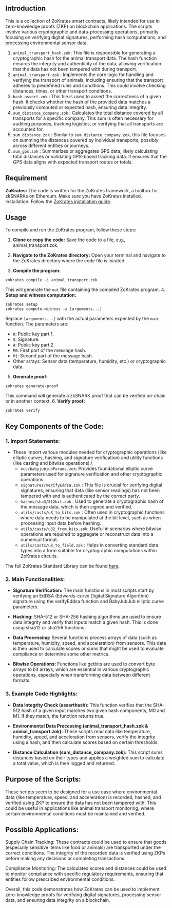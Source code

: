 ## Introduction
This is a collection of ZoKrates smart contracts, likely intended for use in zero-knowledge proofs (ZKP) on blockchain applications. The scripts involve various cryptographic and data-processing operations, primarily focusing on verifying digital signatures, performing hash computations, and processing environmental sensor data.

1. `animal_transport_hash.zok`: This file is responsible for generating a cryptographic hash for the animal transport data. The hash function ensures the integrity and authenticity of the data, allowing verification that the data has not been tampered with during transport.
2. `animal_transport.zok` : Implements the core logic for handling and verifying the transport of animals, including ensuring that the transport adheres to predefined rules and conditions. This could involve checking distances, times, or other transport conditions.
3. `hash_assert.zok` : This file is used to assert the correctness of a given hash. It checks whether the hash of the provided data matches a previously computed or expected hash, ensuring data integrity.
4. `sum_distance_company.zok` : Calculates the total distance covered by all transports for a specific company. This sum is often necessary for auditing purposes, tracking logistics, or verifying that all transports are accounted for.
5. `sum_distance.zok` : Similar to `sum_distance_company.zok`, this file focuses on summing the distances covered by individual transports, possibly across different entities or journeys.
6. `sum_gps.zok` : Summarizes or aggregates GPS data, likely calculating total distances or validating GPS-based tracking data. It ensures that the GPS data aligns with expected transport routes or totals.
## Requirement
**ZoKrates:** The code is written for the ZoKrates framework, a toolbox for zkSNARKs on Ethereum. Make sure you have ZoKrates installed.
Installation: Follow the [ZoKrates installation guide](https://zokrates.github.io/gettingstarted.html).
## Usage
To compile and run the ZoKrates program, follow these steps:

1. **Clone or copy the code:** Save the code to a file, e.g., animal_transport.zok.

2. **Navigate to the ZoKrates directory:** Open your terminal and navigate to the ZoKrates directory where the code file is located.

3. **Compile the program:** 
```
zokrates compile -i animal_transport.zok
```
This will generate the `out` file containing the compiled ZoKrates program.
4. **Setup and witness computation:**
```
zokrates setup
zokrates compute-witness -a [arguments...]
```

Replace `[arguments...]` with the actual parameters expected by the `main` function. The parameters are:

- `R`: Public key part 1.
- `S`: Signature.
- `A`: Public key part 2.
- `M0`: First part of the message hash.
- `M1`: Second part of the message hash.
- Other arrays: Sensor data (temperature, humidity, etc.) or cryptographic data.
5. **Generate proof:**
```
zokrates generate-proof
```
This command will generate a zkSNARK proof that can be verified on-chain or in another context.
6. **Verify proof:**
```
zokrates verify
```
## Key Components of the Code:
### 1. Import Statements:
- These import various modules needed for cryptographic operations (like elliptic curves, hashing, and signature verification) and utility functions (like casting and bitwise operations).\
    * `ecc/babyjubjubParams.zok`: Provides foundational elliptic curve parameters used for signature verification and other cryptographic operations.
    * `signatures/verifyEddsa.zok` : This file is crucial for verifying digital signatures, ensuring that data (like sensor readings) has not been tampered with and is authenticated by the correct party.
    * `hashes/sha3/512bit.zok` : Used to generate a cryptographic hash of the message data, which is then signed and verified.
    * `utils/casts/u8_to_bits.zok` : Often used in cryptographic functions where data needs to be manipulated at the bit level, such as when processing input data before hashing.
    * `utils/casts/u32_from_bits.zok`: Useful in scenarios where bitwise operations are required to aggregate or reconstruct data into a numerical format.
    * `utils/casts/u8_to_field.zok` : Helps in converting standard data types into a form suitable for cryptographic computations within ZoKrates circuits.

The full ZoKrates Standard Library can be found [here](https://github.com/Zokrates/ZoKrates/tree/latest/zokrates_stdlib/stdlib).

### 2. Main Functionalities:

- **Signature Verification:** The main functions in most scripts start by verifying an EdDSA (Edwards-curve Digital Signature Algorithm) signature using the verifyEddsa function and BabyJubJub elliptic curve parameters.

- **Hashing:** SHA-512 or SHA-256 hashing algorithms are used to ensure data integrity and verify that inputs match a given hash. This is done using sha512 or sha256 functions.

- **Data Processing:** Several functions process arrays of data (such as temperature, humidity, speed, and acceleration) from sensors. This data is then used to calculate scores or sums that might be used to evaluate compliance or determine some other metrics.

- **Bitwise Operations:** Functions like getbits are used to convert byte arrays to bit arrays, which are essential in various cryptographic operations, especially when transforming data between different formats.

### 3. Example Code Highlights:
- **Data Integrity Check (asserthash):** This function verifies that the SHA-512 hash of a given input matches two given hash components, M0 and M1. If they match, the function returns true.

- **Environmental Data Processing (animal_transport_hash.zok & animal_transport.zok):** These scripts read data like temperature, humidity, speed, and acceleration from sensors, verify the integrity using a hash, and then calculate scores based on certain thresholds.

- **Distance Calculation (sum_distance_company.zok):** This script sums distances based on their types and applies a weighted sum to calculate a total value, which is then logged and returned.

## Purpose of the Scripts:
These scripts seem to be designed for a use case where environmental data (like temperature, speed, and acceleration) is recorded, hashed, and verified using ZKP to ensure the data has not been tampered with. This could be useful in applications like animal transport monitoring, where certain environmental conditions must be maintained and verified.

## Possible Applications:
Supply Chain Tracking: These contracts could be used to ensure that goods (especially sensitive items like food or animals) are transported under the correct conditions. The integrity of the recorded data is verified using ZKPs before making any decisions or completing transactions.

Compliance Monitoring: The calculated scores and distances could be used to monitor compliance with specific regulatory requirements, ensuring that entities follow prescribed environmental conditions.

Overall, this code demonstrates how ZoKrates can be used to implement zero-knowledge proofs for verifying digital signatures, processing sensor data, and ensuring data integrity on a blockchain.